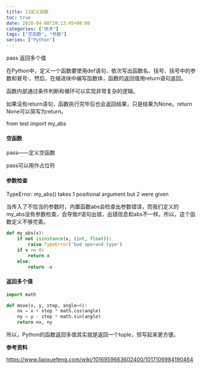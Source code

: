 ```yaml
---
title: 13定义函数
toc: true
date: 2020-04-08T20:13:45+08:00
categories: ["技术"]
tags: ["空函数", "参数"]
series: ["Python"]
---
```


pass  返回多个值

<!--more-->

在Python中，定义一个函数要使用def语句，依次写出函数名、括号、括号中的参数和冒号:，然后，在缩进块中编写函数体，函数的返回值用return语句返回。

函数内部通过条件判断和循环可以实现非常复杂的逻辑。

如果没有return语句，函数执行完毕后也会返回结果，只是结果为None。return None可以简写为return。

from test import my_abs

#### 空函数

pass——定义空函数

pass可以用作占位符

#### 参数检查

TypeError: my_abs() takes 1 positional argument but 2 were given

当传入了不恰当的参数时，内置函数abs会检查出参数错误，而我们定义的my_abs没有参数检查，会导致if语句出错，出错信息和abs不一样。所以，这个函数定义不够完善。

```python
def my_abs(x):
    if not isinstance(x, (int, float)):
        raise TypeError('bad operand type')
    if x >= 0:
        return x
    else:
        return -x
```

#### 返回多个值

```python
import math

def move(x, y, step, angle=0):
    nx = x + step * math.cos(angle)
    ny = y - step * math.sin(angle)
    return nx, ny
```

所以，Python的函数返回多值其实就是返回一个tuple，但写起来更方便。

**参考资料**

https://www.liaoxuefeng.com/wiki/1016959663602400/1017106984190464